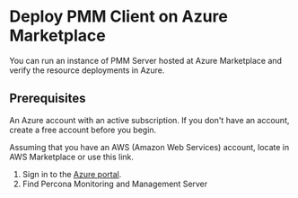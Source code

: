 # Deploy PMM Client on Azure Marketplace


You can run an instance of PMM Server hosted at Azure Marketplace  and verify the resource deployments in Azure.

## Prerequisites
An Azure account with an active subscription. If you don't have an account, create a free account before you begin.

Assuming that you have an AWS (Amazon Web Services) account, locate in AWS Marketplace or use this link.

1. Sign in to the [Azure portal](https://portal.azure.com/).
2. Find Percona Monitoring and Management Server 
